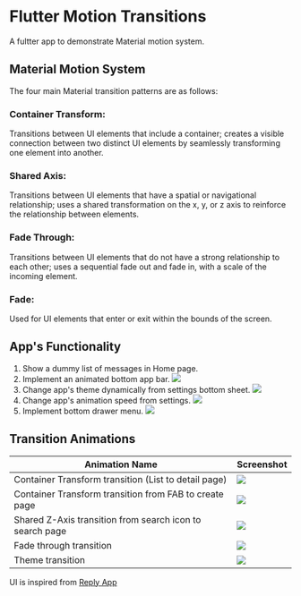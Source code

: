 # Flutter Motion Transitions

A fultter app to demonstrate Material motion system.

## Material Motion System
The four main Material transition patterns are as follows:

### Container Transform: 

Transitions between UI elements that include a container; creates a visible connection between two distinct UI elements by seamlessly transforming one element into another.

### Shared Axis: 

Transitions between UI elements that have a spatial or navigational relationship; uses a shared transformation on the x, y, or z axis to reinforce the relationship between elements.

### Fade Through: 

Transitions between UI elements that do not have a strong relationship to each other; uses a sequential fade out and fade in, with a scale of the incoming element.

### Fade: 
Used for UI elements that enter or exit within the bounds of the screen.


## App's Functionality

1. Show a dummy list of messages in Home page.
2. Implement an animated bottom app bar.
![](images/bottom_app_bar.png)
3. Change app's theme dynamically from settings bottom sheet.
![](images/theme_options.png)
4. Change app's animation speed from settings.
![](images/animation_speed.png)
5. Implement bottom drawer menu.
![](images/bottom_drawer.png)


## Transition Animations

| Animation Name        |      Screenshot     |
|-----------------------|:--------------------|
| Container Transform transition (List to detail page) |  ![](images/list_to_detail_transition.gif)
| Container Transform transition from FAB to create page |    ![](images/fab_transition.gif)
| Shared Z-Axis transition from search icon to search page  | ![](images/shared_axis_transition.gif)
| Fade through transition | ![](images/fade_through_transition.gif)
| Theme transition | ![](images/theme_transition.gif)


UI is inspired from [Reply App](https://material.io/design/material-studies/reply.html#about-reply)
